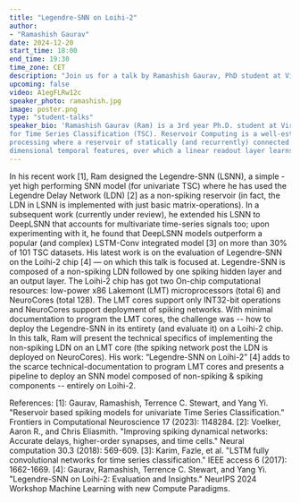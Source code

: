 ```yaml
---
title: "Legendre-SNN on Loihi-2"
author:
- "Ramashish Gaurav"
date: 2024-12-20
start_time: 18:00
end_time: 19:30
time_zone: CET
description: "Join us for a talk by Ramashish Gaurav, PhD student at Virginia Tech."
upcoming: false
video: A1egFLRw12c
speaker_photo: ramashish.jpg
image: poster.png
type: "student-talks"
speaker_bio: 'Ramashish Gaurav (Ram) is a 3rd year Ph.D. student at Virginia Tech, USA. He is supervised by Prof. Yang (Cindy) Yi in her BRICC Lab, ECE @ VT. Of late, Ram has been working on reservoir-based spiking models
for Time Series Classification (TSC). Reservoir Computing is a well-established domain for time-series
processing where a reservoir of statically (and recurrently) connected neurons compute high
dimensional temporal features, over which a linear readout layer learns the mapping to the output.'
---
```


In his recent work [1], Ram designed the Legendre-SNN (LSNN), a simple - yet high performing SNN model
(for univariate TSC) where he has used the Legendre Delay Network (LDN) [2] as a non-spiking reservoir
(in fact, the LDN in LSNN is implemented with just basic matrix-operations). In a subsequent work
(currently under review), he extended his LSNN to DeepLSNN that accounts for multivariate time-series
signals too; upon experimenting with it, he found that DeepLSNN models outperform a popular (and
complex) LSTM-Conv integrated model [3] on more than 30% of 101 TSC datasets. His latest work is on
the evaluation of Legendre-SNN on the Loihi-2 chip [4] — on which this talk is focused at.
Legendre-SNN is composed of a non-spiking LDN followed by one spiking hidden layer and an output
layer. The Loihi-2 chip has got two On-chip computational resources: low-power x86 Lakemont (LMT)
microprocessors (total 6) and NeuroCores (total 128). The LMT cores support only INT32-bit operations
and NeuroCores support deployment of spiking networks. With minimal documentation to program the
LMT cores, the challenge was -- how to deploy the Legendre-SNN in its entirety (and evaluate it) on a
Loihi-2 chip. In this talk, Ram will present the technical specifics of implementing the non-spiking LDN on
an LMT core (the spiking network post the LDN is deployed on NeuroCores). His work: “Legendre-SNN
on Loihi-2” [4] adds to the scarce technical-documentation to program LMT cores and presents a pipeline
to deploy an SNN model composed of non-spiking & spiking components -- entirely on Loihi-2.

References:
[1]: Gaurav, Ramashish, Terrence C. Stewart, and Yang Yi. "Reservoir based spiking models for univariate Time Series
Classification." Frontiers in Computational Neuroscience 17 (2023): 1148284.
[2]: Voelker, Aaron R., and Chris Eliasmith. "Improving spiking dynamical networks: Accurate delays, higher-order synapses,
and time cells." Neural computation 30.3 (2018): 569-609.
[3]: Karim, Fazle, et al. "LSTM fully convolutional networks for time series classification." IEEE access 6 (2017): 1662-1669.
[4]: Gaurav, Ramashish, Terrence C. Stewart, and Yang Yi. "Legendre-SNN on Loihi-2: Evaluation and Insights." NeurIPS 2024
Workshop Machine Learning with new Compute Paradigms.

